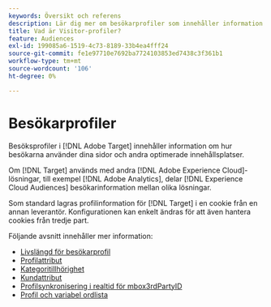 ```yaml
---
keywords: Översikt och referens
description: Lär dig mer om besökarprofiler som innehåller information om hur besökarna använder era sidor och andra optimerade innehållsplatser.
title: Vad är Visitor-profiler?
feature: Audiences
exl-id: 199085a6-1519-4c73-8189-33b4ea4fff24
source-git-commit: fe1e97710e7692ba7724103853ed7438c3f361b1
workflow-type: tm+mt
source-wordcount: '106'
ht-degree: 0%

---
```


# Besökarprofiler

Besöksprofiler i [!DNL Adobe Target] innehåller information om hur besökarna använder dina sidor och andra optimerade innehållsplatser.

Om [!DNL Target] används med andra [!DNL Adobe Experience Cloud]-lösningar, till exempel [!DNL Adobe Analytics], delar [!DNL Experience Cloud Audiences] besökarinformation mellan olika lösningar.

Som standard lagras profilinformation för [!DNL Target] i en cookie från en annan leverantör. Konfigurationen kan enkelt ändras för att även hantera cookies från tredje part.

Följande avsnitt innehåller mer information:

- [Livslängd för besökarprofil](visitor-profile-lifetime.md)
- [Profilattribut](profile-parameters.md)
- [Kategoritillhörighet](category-affinity.md)
- [Kundattribut](https://experienceleague.adobe.com/docs/target-dev/developer/implementation/methods/customer-attributes.html?lang=sv-SE)
- [Profilsynkronisering i realtid för mbox3rdPartyID](3rd-party-id.md)
- [Profil och variabel ordlista](variables-profiles-parameters-methods.md)
